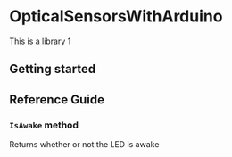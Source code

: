 # OpticalSensorsWithArduino

This is a library 1

## Getting started

## Reference Guide

### `IsAwake` method
Returns whether or not the LED is awake

